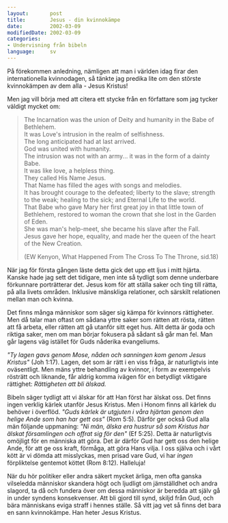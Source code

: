 ```yaml
---
layout:       post
title:        Jesus - din kvinnokämpe
date:         2002-03-09
modifiedDate: 2002-03-09
categories:
- Undervisning från bibeln
language:     sv
---
```

På förekommen
anledning, nämligen att man i världen idag firar den internationella
kvinnodagen, så tänkte jag predika lite om den störste kvinnokämpen av
dem alla - Jesus Kristus!

Men jag vill börja med att citera ett
stycke från en författare som jag tycker väldigt mycket
om:

> The Incarnation was the union of Deity and humanity in the Babe of Bethlehem.<br>
> It was Love's intrusion in the realm of selfishness.<br>
> The long anticipated had at last arrived.<br>
> God was united with humanity.<br>
> The intrusion was not with an army... it was in the form of a dainty Babe.<br>
> It was like love, a helpless thing.<br>
> They called His Name Jesus.<br>
> That Name has filled the ages with songs and melodies.<br>
> It has brought courage to the defeated; liberty to the slave; strength to the weak; healing to the sick; and Eternal Life to the world.<br>
> That Babe who gave Mary her first great joy in that little town of Bethlehem, restored to woman the crown that she lost in the Garden of Eden.<br>
> She was man's help-meet, she became his slave after the Fall.<br>
> Jesus gave her hope, equality, and made her the queen of the heart of the New Creation.
>
> (EW Kenyon, What Happened From The Cross To The Throne,
sid.18)</em>

När jag för första gången läste detta gick det upp
ett ljus i mitt hjärta. Kanske hade jag sett det tidigare, men inte så
tydligt som denne underbare förkunnare porträtterar det. Jesus kom för
att ställa saker och ting till rätta, på alla livets
områden. Inklusive mänskliga relationer, och särskilt relationen
mellan man och kvinna.

Det finns många människor som säger sig
kämpa för kvinnors rättigheter. Men då talar man oftast om sådana
yttre saker som rätten att rösta, rätten att få arbeta, eller rätten
att gå utanför sitt eget hus. Allt detta är goda och riktiga saker,
men om man börjar fokusera på sådant så går man fel. Man går lagens
väg istället för Guds nåderika evangeliums.

<em>"Ty lagen gavs
genom Mose, nåden och sanningen kom genom Jesus Kristus"</em> (Joh
1:17). Lagen, det som är rätt i en viss fråga, är naturligtvis inte
oväsentligt. Men mäns yttre behandling av kvinnor, i form av
exempelvis rösträtt och liknande, får aldrig komma ivägen för en
betydligt viktigare rättighet: <em>Rättigheten att bli
älskad.</em>

Bibeln säger tydligt att vi älskar för att Han
först har älskat oss. Det finns ingen verklig kärlek utanför Jesus
Kristus. Men i Honom finns all kärlek du behöver i
överflöd. <em>"Guds kärlek är utgjuten i våra hjärtan genom den
helige Ande som han har gett oss"</em> (Rom 5:5). Därför ger också
Gud alla män följande uppmaning: <em>"Ni män, älska era hustrur så
som Kristus har älskat församlingen och offrat sig för den"</em> (Ef
5:25). Detta är naturligtvis omöjligt för en människa att göra. Det är
därför Gud har gett oss den helige Ande, för att ge oss kraft,
förmåga, att göra Hans vilja. I oss själva och i vårt kött är vi dömda
att misslyckas, men prisad vare Gud, vi har <em>ingen</em>
förpliktelse gentemot köttet (Rom 8:12). Halleluja!

När du hör
politiker eller andra säkert mycket ärliga, men ofta ganska vilseledda
människor skandera högt och ljudligt om jämställdhet och andra
slagord, ta då och fundera över om dessa människor är beredda att
själv gå in under syndens konsekvenser. Att bli gjord till synd,
skiljd från Gud, och bära människans eviga straff i hennes ställe. Så
vitt jag vet så finns det bara en sann kvinnokämpe. Han heter Jesus
Kristus.
